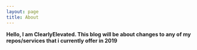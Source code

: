 ```yaml
---
layout: page
title: About
---
```


**Hello, I am ClearlyElevated. This blog will be about changes to any of my repos/services that i currently offer in 2019**

